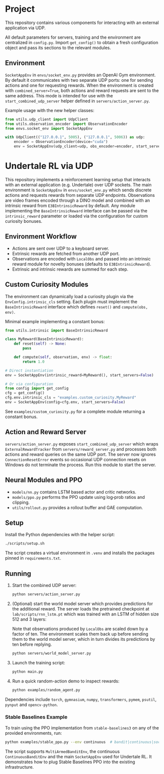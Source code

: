 # Project

This repository contains various components for interacting with an external application via UDP.

All default parameters for servers, training and the environment are
centralized in `config.py`.  Import `get_config()` to obtain a fresh
configuration object and pass its sections to the relevant modules.

## Environment

`SocketAppEnv` in `envs/socket_env.py` provides an OpenAI Gym environment. By default it communicates with two separate UDP ports: one for sending actions and one for requesting rewards. When the environment is created with `combined_server=True`, both actions and reward requests are sent to the same address. This mode is intended for use with the `start_combined_udp_server` helper defined in `servers/action_server.py`.

Example usage with the new helper classes:

```python
from utils.udp_client import UdpClient
from utils.observation_encoder import ObservationEncoder
from envs.socket_env import SocketAppEnv

with UdpClient(("127.0.0.1", 5005), ("127.0.0.1", 5006)) as udp:
    encoder = ObservationEncoder(device="cuda")
    env = SocketAppEnv(udp_client=udp, obs_encoder=encoder, start_servers=False)
```

# Undertale RL via UDP

This repository implements a reinforcement learning setup that interacts with an external application (e.g. Undertale) over UDP sockets. The main environment is `SocketAppEnv` in `envs/socket_env.py` which sends discrete actions and requests rewards from separate UDP endpoints. Observations are video frames encoded through a DINO model and combined with an intrinsic reward from `E3BIntrinsicReward` by default. Any module implementing the `BaseIntrinsicReward` interface can be passed via the `intrinsic_reward` parameter or loaded via the configuration for custom curiosity bonuses.

## Environment Workflow
* Actions are sent over UDP to a keyboard server.
* Extrinsic rewards are fetched from another UDP port.
* Observations are encoded with `LocalObs` and passed into an intrinsic reward module for novelty bonuses (defaults to `E3BIntrinsicReward`).
* Extrinsic and intrinsic rewards are summed for each step.

## Custom Curiosity Modules
The environment can dynamically load a curiosity plugin via the
``EnvConfig.intrinsic_cls`` setting. Each plugin must implement the
``BaseIntrinsicReward`` interface which defines ``reset()`` and ``compute(obs, env)``.

Minimal example implementing a constant bonus:

```python
from utils.intrinsic import BaseIntrinsicReward

class MyReward(BaseIntrinsicReward):
    def reset(self) -> None:
        pass

    def compute(self, observation, env) -> float:
        return 1.0

# Direct instantiation
env = SocketAppEnv(intrinsic_reward=MyReward(), start_servers=False)

# Or via configuration
from config import get_config
cfg = get_config()
cfg.env.intrinsic_cls = "examples.custom_curiosity.MyReward"
env = SocketAppEnv(config=cfg.env, start_servers=False)
```

See ``examples/custom_curiosity.py`` for a complete module returning a constant
bonus.

## Action and Reward Server
`servers/action_server.py` exposes `start_combined_udp_server` which wraps
`ExternalRewardTracker` from `servers/reward_server.py` and processes both
actions and reward queries on the same UDP port. The server now ignores
`ConnectionResetError` events so occasional UDP connection resets on Windows do
not terminate the process. Run this module to start the server.

## Neural Modules and PPO
* `models/nn.py` contains LSTM based actor and critic networks.
* `models/ppo.py` performs the PPO update using log‑prob ratios and clipping.
* `utils/rollout.py` provides a rollout buffer and GAE computation.

## Setup
Install the Python dependencies with the helper script:

```bash
./scripts/setup.sh
```

The script creates a virtual environment in `.venv` and installs the
packages pinned in `requirements.txt`.

## Running
1. Start the combined UDP server:
   ```bash
   python servers/action_server.py
   ```
2. (Optional) start the world model server which provides predictions for
   the additional reward. The server loads the pretrained checkpoint at
   `lab/scripts/rnn_lstm.pt` which was trained with an LSTM of hidden size
   512 and 3 layers:

   Note that observations produced by `LocalObs` are scaled down by a
   factor of ten. The environment scales them back up before sending them to
   the world model server, which in turn divides its predictions by ten
   before replying.

   ```bash
   python servers/world_model_server.py
   ```
3. Launch the training script:
   ```bash
   python main.py
   ```
4. Run a quick random-action demo to inspect rewards:
   ```bash
   python examples/random_agent.py
   ```

Dependencies include `torch`, `gymnasium`, `numpy`, `transformers`, `pymem`,
`psutil`, `pynput` and `opencv-python`.

### Stable Baselines Example

To train using the PPO implementation from `stable-baselines3` on any of the
provided environments, run:

```bash
python examples/stable_ppo.py --env continuous  # bandit|continuous|socket
```

The script supports `MultiArmedBanditEnv`, the continuous
`ContinuousBanditEnv` and the main `SocketAppEnv` used for Undertale RL.
It demonstrates how to plug Stable Baselines PPO into the existing
infrastructure.
